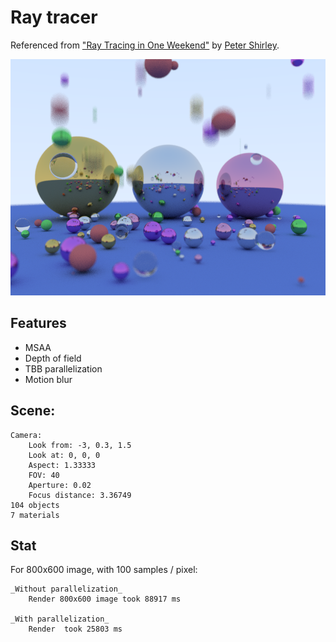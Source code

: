# Ray tracer

Referenced from ["Ray Tracing in One Weekend"](http://in1weekend.blogspot.com/) by [Peter Shirley](https://twitter.com/Peter_shirley).

![Render](images/motion-blur.png "Render")

## Features
- MSAA
- Depth of field
- TBB parallelization
- Motion blur

## Scene: 
	Camera: 
		Look from: -3, 0.3, 1.5
		Look at: 0, 0, 0
		Aspect: 1.33333
		FOV: 40
		Aperture: 0.02
		Focus distance: 3.36749
	104 objects
	7 materials


## Stat

For 800x600 image, with 100 samples / pixel:

	_Without parallelization_
		Render 800x600 image took 88917 ms

	_With parallelization_
		Render  took 25803 ms

